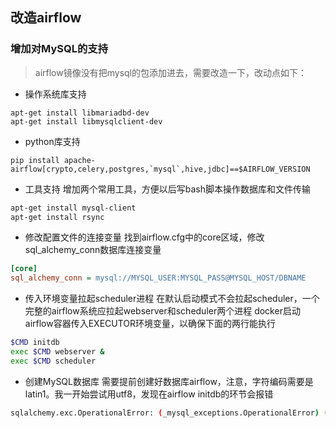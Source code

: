 ## 改造airflow
### 增加对MySQL的支持
> airflow镜像没有把mysql的包添加进去，需要改造一下，改动点如下：

- 操作系统库支持
```
apt-get install libmariadbd-dev
apt-get install libmysqlclient-dev
```

- python库支持
```
pip install apache-airflow[crypto,celery,postgres,`mysql`,hive,jdbc]==$AIRFLOW_VERSION
```

- 工具支持
增加两个常用工具，方便以后写bash脚本操作数据库和文件传输
```bash
apt-get install mysql-client
apt-get install rsync
```

- 修改配置文件的连接变量
找到airflow.cfg中的core区域，修改sql\_alchemy\_conn数据库连接变量
```ini
[core]
sql_alchemy_conn = mysql://MYSQL_USER:MYSQL_PASS@MYSQL_HOST/DBNAME
```

- 传入环境变量拉起scheduler进程
在默认启动模式不会拉起scheduler，一个完整的airflow系统应拉起webserver和scheduler两个进程
docker启动airflow容器传入EXECUTOR环境变量，以确保下面的两行能执行
```bash
$CMD initdb
exec $CMD webserver &
exec $CMD scheduler
```

- 创建MySQL数据库
需要提前创建好数据库airflow，注意，字符编码需要是 latin1。我一开始尝试用utf8，发现在airflow initdb的环节会报错
```bash
sqlalchemy.exc.OperationalError: (_mysql_exceptions.OperationalError) (1071, 'Specified key was too long; max key length is 1000 bytes') [SQL: '\nCREATE TABLE sla_miss (\n\ttask_id VARCHAR(250) NOT NULL, \n\tdag_id VARCHAR(250) NOT NULL, \n\texecution_date DATETIME NOT NULL, \n\temail_sent BOOL, \n\ttimestamp DATETIME, \n\tdescription TEXT, \n\tPRIMARY KEY (task_id, dag_id, execution_date), \n\tCHECK (email_sent IN (0, 1))\n)\n\n']
```

